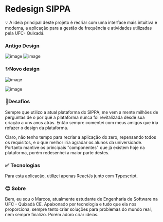 # Redesign SIPPA

💡 A ideia principal deste projeto é recriar com uma interface mais intuitiva e moderna, a aplicação para a gestão de frequência e atividades utilizadas pela UFC- Quixadá.
### Antigo Design
![image](https://user-images.githubusercontent.com/49327985/97791202-871cc080-1bae-11eb-9cbe-3a16d295fa9a.png)
![image](https://user-images.githubusercontent.com/49327985/97791213-ac113380-1bae-11eb-84b3-172d694d2bca.png)
### ✨Novo design

![image](https://user-images.githubusercontent.com/49327985/97791180-3a38ea00-1bae-11eb-9779-58efab87c9f9.png)

![image](https://user-images.githubusercontent.com/49327985/97791184-43c25200-1bae-11eb-8290-356371fde738.png)

### 💢Desafios

Sempre que utilizo a atual plataforma do SIPPA, me vem a mente milhões de perguntas de o por quê a plataforma nunca foi revitalizada desde sua criação a uns anos atrás. Então sempre comentei com meus amigos que iria refazer o design da plataforma.

Claro, não tenho tempo para recriar a aplicação do zero, repensando todos os requisitos, e o que melhor iria agradar os alunos da universidade. Portanto mantive os principais "componentes" que já existem hoje na plataforma, porém redesenhei a maior parte destes.

### ✅ Tecnologias

Para esta aplicacão, utilizei apenas ReactJs junto com Typescript. 

### 😊 Sobre

Bem, eu sou o Marcos, atualmente estudante de Engenharia de Software na UFC - Quixadá CE. Apaixonado por tecnologia e tudo que ela nos proporciona, sempre tento criar soluções para problemas do mundo real, nem sempre finalizo. Porém adoro criar ideias.

